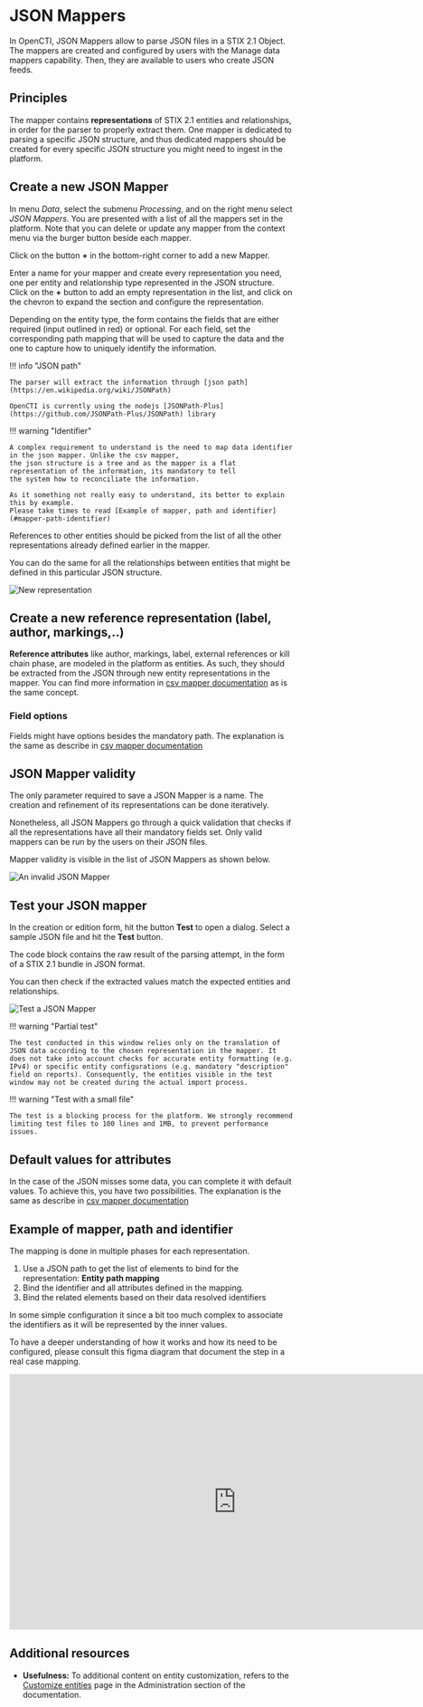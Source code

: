 # JSON Mappers

In OpenCTI, JSON Mappers allow to parse JSON files in a STIX 2.1 Object. The mappers are created and configured by users with the Manage data mappers capability. Then, they are available to users who create JSON feeds.

## Principles

The mapper contains __representations__ of STIX 2.1 entities and relationships, in order for the parser to properly extract them. One mapper is dedicated to parsing a specific JSON structure, and thus dedicated mappers should be created for every specific JSON structure you might need to ingest in the platform.

## Create a new JSON Mapper

In menu _Data_, select the submenu _Processing_, and on the right menu select _JSON Mappers_. You are presented with a list of all the mappers set in the platform. Note that you can delete or update any mapper from the context menu via the burger button beside each mapper.

Click on the button __+__ in the bottom-right corner to add a new Mapper.

Enter a name for your mapper and create every representation you need, one per entity and relationship type represented in the JSON structure.
Click on the __+__ button to add an empty representation in the list, and click on the chevron to expand the section and configure the representation.

Depending on the entity type, the form contains the fields that are either required (input outlined in red) or optional.
For each field, set the corresponding path mapping that will be used to capture the data and the one to capture how to uniquely identify the information.

!!! info "JSON path"

    The parser will extract the information through [json path](https://en.wikipedia.org/wiki/JSONPath)

    OpenCTI is currently using the nodejs [JSONPath-Plus](https://github.com/JSONPath-Plus/JSONPath) library


!!! warning "Identifier"

    A complex requirement to understand is the need to map data identifier in the json mapper. Unlike the csv mapper,
    the json structure is a tree and as the mapper is a flat representation of the information, its mandatory to tell
    the system how to reconciliate the information.

    As it something not really easy to understand, its better to explain this by example.
    Please take times to read [Example of mapper, path and identifier](#mapper-path-identifier)


References to other entities should be picked from the list of all the other representations already defined earlier in the mapper.

You can do the same for all the relationships between entities that might be defined in this particular JSON structure.

![New representation](assets/json-mapper/json-mapper-form.png)

## Create a new reference representation (label, author, markings,..)

**Reference attributes** like author, markings, label, external references or kill chain phase, are modeled in the platform as entities. 
As such, they should be extracted from the JSON through new entity representations in the mapper.
You can find more information in [csv mapper documentation](csv-mappers.md#new-reference-representation) as is the same concept.


### Field options

Fields might have options besides the mandatory path. The explanation is the same as describe in [csv mapper documentation](csv-mappers.md#field-options)

## JSON Mapper validity

The only parameter required to save a JSON Mapper is a name. The creation and refinement of its representations can be done iteratively.

Nonetheless, all JSON Mappers go through a quick validation that checks if all the representations have all their mandatory fields set. 
Only valid mappers can be run by the users on their JSON files.

Mapper validity is visible in the list of JSON Mappers as shown below.

![An invalid JSON Mapper](assets/json-mapper/json-mappers-invalid.png)

## Test your JSON mapper

In the creation or edition form, hit the button __Test__ to open a dialog. Select a sample JSON file and hit the __Test__ button.

The code block contains the raw result of the parsing attempt, in the form of a STIX 2.1 bundle in JSON format.

You can then check if the extracted values match the expected entities and relationships.

![Test a JSON Mapper](assets/json-mapper/json-mappers-test.png)

!!! warning "Partial test"

    The test conducted in this window relies only on the translation of JSON data according to the chosen representation in the mapper. It does not take into account checks for accurate entity formatting (e.g. IPv4) or specific entity configurations (e.g. mandatory "description" field on reports). Consequently, the entities visible in the test window may not be created during the actual import process.

!!! warning "Test with a small file"

    The test is a blocking process for the platform. We strongly recommend limiting test files to 100 lines and 1MB, to prevent performance issues.


## Default values for attributes

In the case of the JSON misses some data, you can complete it with default values. To achieve this, you have two possibilities.
The explanation is the same as describe in [csv mapper documentation](csv-mappers.md#default-values-for-attributes)

<a id="mapper-path-identifier"></a>
## Example of mapper, path and identifier

The mapping is done in multiple phases for each representation.

1. Use a JSON path to get the list of elements to bind for the representation: **Entity path mapping**
2. Bind the identifier and all attributes defined in the mapping.
3. Bind the related elements based on their data resolved identifiers

In some simple configuration it since a bit too much complex to associate the identifiers as it will be represented by the inner values.

To have a deeper understanding of how it works and how its need to be configured, please consult this figma diagram that document the step in a real case mapping. 

<iframe style="border: 1px solid rgba(0, 0, 0, 0.1);" width="800" height="450" src="https://embed.figma.com/board/HJZTHA0uFiFUC76W2dv7vn/JSON-mapper?node-id=0-1&embed-host=share" allowfullscreen></iframe>


## Additional resources

- **Usefulness:** To additional content on entity customization, refers to the [Customize entities](./entities.md) page in the Administration section of the documentation.
